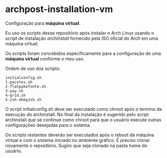 # archpost-installation-vm

Configuração para **máquina virtual**.

Eu uso os scripts desse repositório após instalar o Arch Linux usando o script de instalação *archinstall* fornecido pela ISO oficial do Arch em uma máquina virtual.

Os scripts foram concebidos especificamente para a configuração de uma **máquina virtual** conforme o meu uso. 

Ordem de uso dos scripts:

    initialconfig.sh
    1-pacotes.sh
    2-flatpakefonte.sh
    3-yay.sh
    4-grid.sh
    5-zsh-ohmyzsh.sh

O script initialconfig.sh deve ser executado como chroot após o termino da execução do archinstall. No final da instalação é sugerido pelo script archinstall que se continue como chroot para que o usuário execute outras configurações desejadas para o sistema.

Os scripts restantes deverão ser executados após o reboot da máquina virtual e com o sistema iniciado no ambiente gráfico. É preciso clonar novamente o reposítório. Sugiro que seja clonado na pasta home do usuário.
